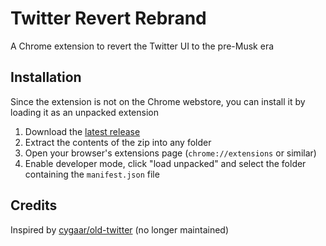 # Twitter Revert Rebrand

A Chrome extension to revert the Twitter UI to the pre-Musk era

## Installation

Since the extension is not on the Chrome webstore, you can install it by loading it as an unpacked extension

1. Download the [latest release](https://github.com/lesbiancatgirl/twitter-revert-rebrand/releases/latest)
2. Extract the contents of the zip into any folder
3. Open your browser's extensions page (`chrome://extensions` or similar)
4. Enable developer mode, click "load unpacked" and select the folder containing the `manifest.json` file

## Credits

Inspired by [cygaar/old-twitter](https://github.com/cygaar/old-twitter) (no longer maintained)
